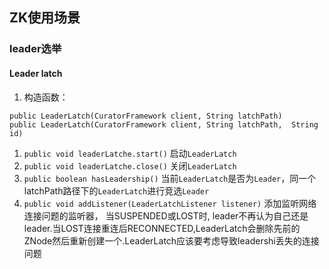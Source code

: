 ## ZK使用场景
### leader选举
#### Leader latch
1. 构造函数：
```
public LeaderLatch(CuratorFramework client, String latchPath)
public LeaderLatch(CuratorFramework client, String latchPath,  String id)
```
1. ``public void leaderLatche.start()`` 启动``LeaderLatch``
2. ``public void leaderLatche.close()`` 关闭``LeaderLatch``
3. ``public boolean hasLeadership()`` 当前``LeaderLatch``是否为``Leader``，同一个latchPath路径下的``LeaderLatch``进行竞选``Leader``
4. ``public void addListener(LeaderLatchListener listener)`` 添加监听网络连接问题的监听器， 当SUSPENDED或LOST时, leader不再认为自己还是leader.当LOST连接重连后RECONNECTED,LeaderLatch会删除先前的ZNode然后重新创建一个.LeaderLatch应该要考虑导致leadershi丢失的连接问题
